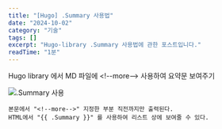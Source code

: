 ```yaml
---
title: "[Hugo] .Summary 사용법"
date: "2024-10-02"
category: "기술"
tags: []
excerpt: "Hugo-library .Summary 사용법에 관한 포스트입니다."
readTime: "1분"
---
```


Hugo library 에서 MD 파일에  &lt;!--more--&gt;  사용하여 요약문 보여주기
<!--more-->
![.Summary 사용](https://github.com/user-attachments/assets/42e76be2-9749-47c2-92a4-a14ea5f91237)

```
본문에서 "<!--more-->" 지정한 부분 직전까지만 출력된다.
HTML에서 "{{ .Summary }}" 를 사용하여 리스트 상에 보여줄 수 있다.
```